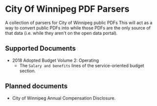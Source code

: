 # City Of Winnipeg PDF Parsers

A collection of parsers for City of Winnipeg public PDFs This will act as a way to convert public PDFs into while those PDFs are the only source of that data (i.e. while they aren't on the open data portal).

## Supported Documents

- 2018 Adopted Budget Volume 2: Operating
  - The `Salary and benefits` lines of the service-oriented budget section.

## Planned documents

- City of Winnipeg Annual Compensation Disclosure.
